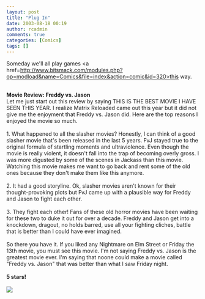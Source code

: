 ```yaml
---
layout: post
title: "Plug In"
date: 2003-08-18 00:19
author: rcadmin
comments: true
categories: [Comics]
tags: []
---
```

Someday we'll all play games <a href=http://www.bitsmack.com/modules.php?op=modload&name=Comics&file=index&action=comic&id=320>this way.</a>
<br />

<br />
<b>Movie Review: Freddy vs. Jason</b>
<br />
Let me just start out this review by saying THIS IS THE BEST MOVIE I HAVE SEEN THIS YEAR. I realize Matrix Reloaded came out this year but it did not give me the enjoyment that Freddy vs. Jason did. Here are the top reasons I enjoyed the movie so much.
<br />

<br />
1. What happened to all the slasher movies? Honestly, I can think of a good slasher movie that's been released in the last 5 years. FvJ stayed true to the original formula of startling moments and ultraviolence. Even though the movie is really violent, it doesn't fall into the trap of becoming overly gross. I was more digusted by some of the scenes in Jackass than this movie. Watching this movie makes me want to go back and rent some of the old ones because they don't make them like this anymore.
<br />

<br />
2. It had a good storyline. Ok, slasher movies aren't known for their thought-provoking plots but FvJ came up with a plausible way for Freddy and Jason to fight each other. 
<br />

<br />
3. They fight each other! Fans of these old horror movies have been waiting for these two to duke it out for over a decade. Freddy and Jason get into a knockdown, dragout, no holds barred, use all your fighting cliches, battle that is better than I could have ever imagined. 
<br />

<br />
So there you have it. If you liked any Nightmare on Elm Street or Friday the 13th movie, you must see this movie. I'm not saying Freddy vs. Jason is the greatest movie ever. I'm saying that noone could make a movie called "Freddy vs. Jason" that was better than what I saw Friday night. 
<br />

<br />
<b>5 stars!</b><Br><br><!--more--><img src='http://dl.bitsmack.com/comics/20030818.gif'   />
